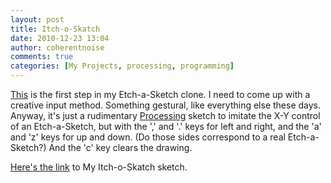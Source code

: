 ```yaml
---
layout: post
title: Itch-o-Skatch
date: 2010-12-23 13:04
author: coherentnoise
comments: true
categories: [My Projects, processing, programming]
---
```

<a title="My Itch-o-Skatch Processing sketch." href="http://squishyrobot.com/processing/itch-o-skatch/applet/" target="_blank">This</a> is the first step in my Etch-a-Sketch clone. I need to come up with a creative input method. Something gestural, like everything else these days. Anyway, it's just a rudimentary <a title="The Processing language home page." href="http://processing.org/" target="_blank">Processing</a> sketch to imitate the X-Y control of an Etch-a-Sketch, but with the ',' and '.' keys for left and right, and the 'a' and 'z' keys for up and down. (Do those sides correspond to a real Etch-a-Sketch?) And the 'c' key clears the drawing.

<a title="My Itch-o-Skatch Processing sketch." href="http://squishyrobot.com/processing/itch-o-skatch/applet/" target="_blank">Here's the link</a> to My Itch-o-Skatch sketch.
